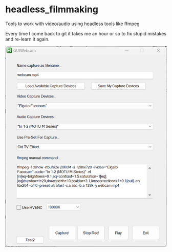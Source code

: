 # headless_filmmaking
Tools to work with video/audio using headless tools like ffmpeg

Every time I come back to git it takes me an hour or so to fix stupid mistakes and re-learn it again.

![GUI_webcam](\images\GUI_webcam.jpg)
